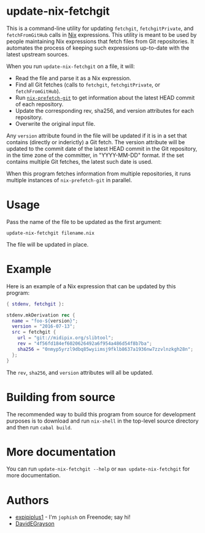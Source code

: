 # update-nix-fetchgit

This is a command-line utility for updating `fetchgit`, `fetchgitPrivate`, and `fetchFromGitHub` calls in [Nix](http://nixos.org/nix/) expressions.  This utility is meant to be used by people maintaining Nix expressions that fetch files from Git repositories.  It automates the process of keeping such expressions up-to-date with the latest upstream sources.

When you run `update-nix-fetchgit` on a file, it will:

- Read the file and parse it as a Nix expression.
- Find all Git fetches (calls to `fetchgit`, `fetchgitPrivate`, or `fetchFromGitHub`).
- Run [`nix-prefetch-git`](https://github.com/NixOS/nixpkgs/blob/master/pkgs/build-support/fetchgit/nix-prefetch-git) to get information about the latest HEAD commit of each repository.
- Update the corresponding rev, sha256, and version attributes for each repository.
- Overwrite the original input file.

Any `version` attribute found in the file will be updated if it is in a set that contains (directly or inderictly) a Git fetch.  The version attribute will be updated to the commit date of the latest HEAD commit in the Git repository, in the time zone of the committer, in "YYYY-MM-DD" format.  If the set contains multiple Git fetches, the latest such date is used.

When this program fetches information from multiple repositories, it runs multiple instances of `nix-prefetch-git` in parallel.


# Usage

Pass the name of the file to be updated as the first argument:

    update-nix-fetchgit filename.nix

The file will be updated in place.


# Example

Here is an example of a Nix expression that can be updated by this program:

```nix
{ stdenv, fetchgit }:

stdenv.mkDerivation rec {
  name = "foo-${version}";
  version = "2016-07-13";
  src = fetchgit {
    url = "git://midipix.org/slibtool";
    rev = "4f56fd184ef6020626492a6f954a486d54f8b7ba";
    sha256 = "0nmyp5yrzl9dbq85wyiimsj9fklb8637a1936nw7zzvlnzkgh28n";
  };
}
```

The `rev`, `sha256`, and `version` attributes will all be updated.


# Building from source

The recommended way to build this program from source for development purposes is to download and run `nix-shell` in the top-level source directory and then run `cabal build`.


# More documentation

You can run `update-nix-fetchgit --help` or `man update-nix-fetchgit` for more documentation.


# Authors

- [expipiplus1](https://github.com/expipiplus1) - I'm `jophish` on Freenode; say hi!
- [DavidEGrayson](https://github.com/DavidEGrayson)
